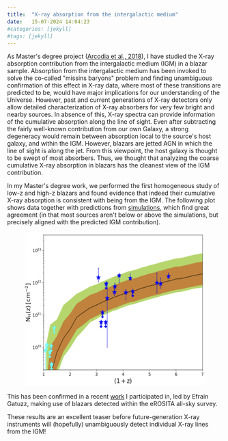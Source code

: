 ```yaml
---
title:  "X-ray absorption from the intergalactic medium"
date:   15-07-2024 14:04:23
#categories: [jekyll]
#tags: [jekyll]
---
```



As Master's degree project (<a class="normal" target="_blank" href="https://ui.adsabs.harvard.edu/abs/2018A%26A...616A.170A/abstract">Arcodia et al., 2018</a>), I have studied the X-ray absorption contribution from the intergalactic medium (IGM) in a blazar sample. Absorption from the intergalactic medium has been invoked to solve the co-called "missins baryons" problem and finding unambiguous confirmation of this effect in X-ray data, where most of these transitions are predicted to be, would have major implications for our understanding of the Universe. However, past and current generations of X-ray detectors only allow detailed characterization of X-ray absorbers for very few bright and nearby sources. In absence of this, X-ray spectra can provide information of the cumulative absorption along the line of sight. Even after subtracting the fairly well-known contribution from our own Galaxy, a strong degeneracy would remain between absorption local to the source's host galaxy, and within the IGM. However, blazars are jetted AGN in which the line of sight is along the jet. From this viewpoint, the host galaxy is thought to be swept of most absorbers. Thus, we thought that analyzing the coarse cumulative X-ray absorption in blazars has the cleanest view of the IGM contribution.

In my Master's degree work, we performed the first homogeneous study of low-z and high-z blazars and found evidence that indeed their cumulative X-ray absorption is consistent with being from the IGM. The following plot shows data together with predictions from <a class="normal" target="_blank" href="https://ui.adsabs.harvard.edu/abs/2015A%26A...575A..43C/abstract">simulations</a>, which find great agreement (in that most sources aren't below or above the simulations, but precisely aligned with the predicted IGM contribution).

<figure>    
<img src="/images/a18.png" alt="From Arcodia et al., (2018)" style="width:500px;height:360px" loading="lazy" fetchpriority="high">
</figure>

This has been confirmed in a recent <a class="normal" target="_blank" href="https://ui.adsabs.harvard.edu/abs/2024A%26A...683A.213G/abstract">work</a> I participated in, led by Efrain Gatuzz, making use of blazars detected within the eROSITA all-sky survey.

These results are an excellent teaser before future-generation X-ray instruments will (hopefully) unambiguously detect individual X-ray lines from the IGM!


